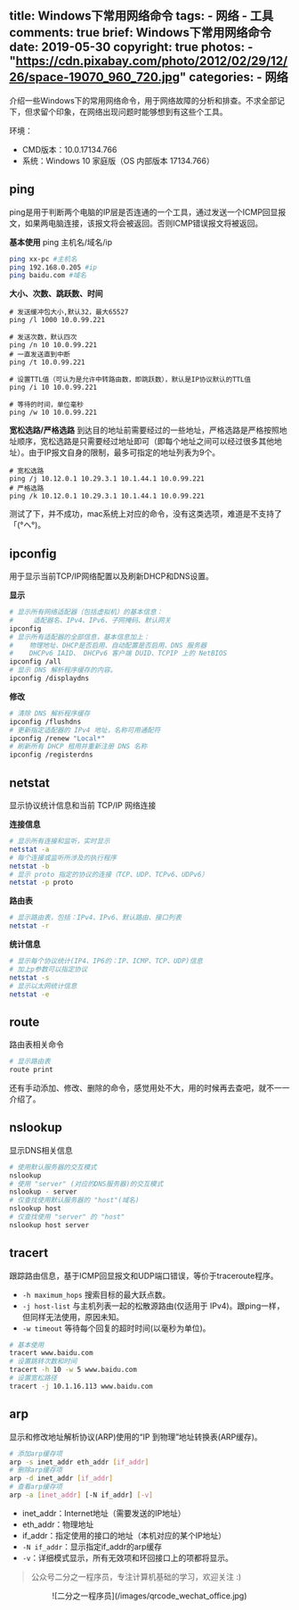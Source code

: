 title: Windows下常用网络命令
tags:
    - 网络
    - 工具
comments: true
brief: Windows下常用网络命令
date: 2019-05-30
copyright: true
photos:
    - "https://cdn.pixabay.com/photo/2012/02/29/12/26/space-19070_960_720.jpg"
categories:
    - 网络
---

介绍一些Windows下的常用网络命令，用于网络故障的分析和排查。不求全部记下，但求留个印象，在网络出现问题时能够想到有这些个工具。

环境：

- CMD版本：10.0.17134.766
- 系统：Windows 10 家庭版（OS 内部版本 17134.766）

<!-- more -->

## ping
ping是用于判断两个电脑的IP层是否连通的一个工具，通过发送一个ICMP回显报文，如果两电脑连接，该报文将会被返回。否则ICMP错误报文将被返回。

__基本使用__
ping 主机名/域名/ip

```bash
ping xx-pc #主机名
ping 192.168.0.205 #ip
ping baidu.com #域名
```

__大小、次数、跳跃数、时间__

```shell
# 发送缓冲包大小,默认32，最大65527
ping /l 1000 10.0.99.221

# 发送次数，默认四次
ping /n 10 10.0.99.221
# 一直发送直到中断
ping /t 10.0.99.221

# 设置TTL值（可认为是允许中转路由数，即跳跃数），默认是IP协议默认的TTL值
ping /i 10 10.0.99.221

# 等待的时间，单位毫秒
ping /w 10 10.0.99.221
```

__宽松选路/严格选路__
到达目的地址前需要经过的一些地址，严格选路是严格按照地址顺序，宽松选路是只需要经过地址即可（即每个地址之间可以经过很多其他地址）。由于IP报文自身的限制，最多可指定的地址列表为9个。

```shell
# 宽松选路
ping /j 10.12.0.1 10.29.3.1 10.1.44.1 10.0.99.221
# 严格选路
ping /k 10.12.0.1 10.29.3.1 10.1.44.1 10.0.99.221
```

测试了下，并不成功，mac系统上对应的命令，没有这类选项，难道是不支持了「(°ヘ°)。

## ipconfig
用于显示当前TCP/IP网络配置以及刷新DHCP和DNS设置。

__显示__

```bash
# 显示所有网络适配器（包括虚拟机）的基本信息：
#     适配器名、IPv4、IPv6、子网掩码、默认网关
ipconfig
# 显示所有适配器的全部信息，基本信息加上：
#    物理地址、DHCP是否启用、自动配置是否启用、DNS 服务器
#    DHCPv6 IAID、 DHCPv6 客户端 DUID、TCPIP 上的 NetBIOS
ipconfig /all
# 显示 DNS 解析程序缓存的内容。
ipconfig /displaydns
```

__修改__

```bash
# 清除 DNS 解析程序缓存
ipconfig /flushdns
# 更新指定适配器的 IPv4 地址，名称可用通配符
ipconfig /renew "Local*"
# 刷新所有 DHCP 租用并重新注册 DNS 名称
ipconfig /registerdns
```

## netstat
显示协议统计信息和当前 TCP/IP 网络连接

__连接信息__

```bash
# 显示所有连接和监听，实时显示
netstat -a
# 每个连接或监听所涉及的执行程序
netstat -b
# 显示 proto 指定的协议的连接（TCP、UDP、TCPv6、UDPv6）
netstat -p proto      
```

__路由表__

```bash
# 显示路由表，包括：IPv4、IPv6、默认路由、接口列表
netstat -r
```

__统计信息__

```bash
# 显示每个协议统计(IP4、IP6的：IP、ICMP、TCP、UDP)信息
# 加上p参数可以指定协议
netstat -s
# 显示以太网统计信息
netstat -e
```

## route
路由表相关命令

```bash
# 显示路由表
route print
```
还有手动添加、修改、删除的命令，感觉用处不大，用的时候再去查吧，就不一一介绍了。

## nslookup
显示DNS相关信息

```bash
# 使用默认服务器的交互模式
nslookup            
# 使用 "server" (对应的DNS服务器)的交互模式
nslookup - server    
# 仅查找使用默认服务器的 "host"(域名)
nslookup host        
# 仅查找使用 "server" 的 "host"
nslookup host server
```

## tracert
跟踪路由信息，基于ICMP回显报文和UDP端口错误，等价于traceroute程序。

- `-h maximum_hops`  搜索目标的最大跃点数。
- `-j host-list`     与主机列表一起的松散源路由(仅适用于 IPv4)。跟ping一样，但同样无法使用，原因未知。
- `-w timeout`       等待每个回复的超时时间(以毫秒为单位)。

```bash
# 基本使用
tracert www.baidu.com
# 设置跳转次数和时间
tracert -h 10 -w 5 www.baidu.com
# 设置宽松路径
tracert -j 10.1.16.113 www.baidu.com
```

## arp
显示和修改地址解析协议(ARP)使用的“IP 到物理”地址转换表(ARP缓存)。

```bash
# 添加arp缓存项
arp -s inet_addr eth_addr [if_addr]
# 删除arp缓存项
arp -d inet_addr [if_addr]
# 查看arp缓存项
arp -a [inet_addr] [-N if_addr] [-v]
```

- inet_addr：Internet地址（需要发送的IP地址）
- eth_addr：物理地址
- if_addr：指定使用的接口的地址（本机对应的某个IP地址）
- `-N if_addr`：显示指定if_addr的arp缓存
- `-v`：详细模式显示，所有无效项和环回接口上的项都将显示。


> 公众号二分之一程序员，专注计算机基础的学习，欢迎关注 :)

<center class="center">![二分之一程序员](/images/qrcode_wechat_office.jpg)</center>